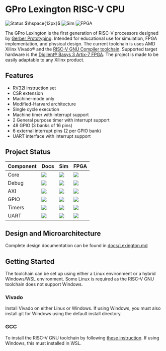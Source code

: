 # GPro Lexington RISC-V CPU

![Status](https://img.shields.io/badge/status-active_development-blue)
$\hspace{12px}$
![Sim](https://img.shields.io/badge/simulation-passing-green)
![FPGA](https://img.shields.io/badge/FPGA-failing-red)


The GPro Lexington is the first generation of RISC-V processors designed by [Gerber Prototyping](https://g-proto.com).
Intended for educational use for simulation, FPGA implementation, and physical design.
The current toolchain is uses AMD Xilinx Vivado:registered: and the
[RISC-V GNU Compiler toolchain](https://github.com/riscv-collab/riscv-gnu-toolchain).
Supported target hardware is the [Digilent:registered: Basys 3 Artix-7 FPGA](https://digilent.com/shop/basys-3-artix-7-fpga-trainer-board-recommended-for-introductory-users/).
The project is made to be easily adaptable to any Xilinx product.

## Features

- RV32I instruction set
- CSR extension
- Machine-mode only
- Modified-Harvard architecture
- Single cycle execution
- Machine timer with interrupt support
- 2 General purpose timer with interrupt support
- 48 GPIO (3 banks of 16 pins)
- 6 external interrupt pins (2 per GPIO bank)
- UART interface with interrupt support

## Project Status

| Component | Docs | Sim | FPGA |
| --- | --- | --- | --- |
| Core  | ![](https://img.shields.io/badge/complete-g)      | ![](https://img.shields.io/badge/passing-g)       | ![](https://img.shields.io/badge/failing-red)
| Debug | ![](https://img.shields.io/badge/missing-grey)    | ![](https://img.shields.io/badge/missing-grey)    | ![](https://img.shields.io/badge/missing-grey)
| AXI   | ![](https://img.shields.io/badge/complete-g)      | ![](https://img.shields.io/badge/passing-g)       | ![](https://img.shields.io/badge/failing-red)
| GPIO  | ![](https://img.shields.io/badge/complete-g)      | ![](https://img.shields.io/badge/passing-g)       | ![](https://img.shields.io/badge/failing-red)
| Timers| ![](https://img.shields.io/badge/partial-yellow)  | ![](https://img.shields.io/badge/untested-orange) | ![](https://img.shields.io/badge/untested-orange)
| UART  | ![](https://img.shields.io/badge/missing-grey)    | ![](https://img.shields.io/badge/missing-grey)    | ![](https://img.shields.io/badge/missing-grey)

## Design and Microarchitecture

Complete design documentation can be found in [docs/Lexington.md](./docs/Lexington.md)

## Getting Started

The toolchain can be set up using either a Linux environment or a hybrid Windows/WSL environment.
Some Linux is required as the RISC-V GNU toolchain does not support Windows.

### Vivado

Install Vivado on either Linux or Windows.
If using Windows, you must also install git for Windows using the default install directory.

### GCC

To install the RISC-V GNU toolchain by following [these instruction](./docs/Toolchain.md).
If using Windows, this must installed in WSL.
